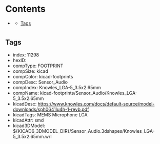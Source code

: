 



Contents
========

* [](#)
	* [Tags](#tags)

# 

## Tags

- index: 11298
- hexID: 
- oompType: FOOTPRINT
- oompSize: kicad
- oompColor: kicad-footprints
- oompDesc: Sensor_Audio
- oompIndex: Knowles_LGA-5_3.5x2.65mm
- oompName: kicad-footprints/Sensor_Audio/Knowles_LGA-5_3.5x2.65mm
- kicadDesc: https://www.knowles.com/docs/default-source/model-downloads/sph0641lu4h-1-revb.pdf
- kicadTags: MEMS Microphone LGA
- kicadAttr: smd
- kicad3DModel: ${KICAD6_3DMODEL_DIR}/Sensor_Audio.3dshapes/Knowles_LGA-5_3.5x2.65mm.wrl
